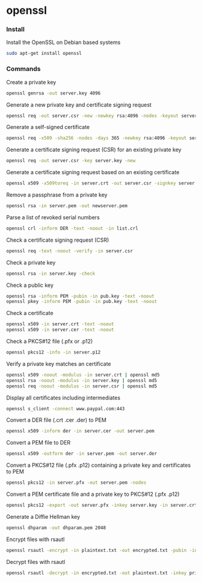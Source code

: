 # openssl


### Install

Install the OpenSSL on Debian based systems

```sh
sudo apt-get install openssl
```


### Commands

Create a private key

```sh
openssl genrsa -out server.key 4096
```


Generate a new private key and certificate signing request

```sh
openssl req -out server.csr -new -newkey rsa:4096 -nodes -keyout server.key
```


Generate a self-signed certificate

```sh
openssl req -x509 -sha256 -nodes -days 365 -newkey rsa:4096 -keyout server.key -out server.crt
```


Generate a certificate signing request (CSR) for an existing private key

```sh
openssl req -out server.csr -key server.key -new
```


Generate a certificate signing request based on an existing certificate

```sh
openssl x509 -x509toreq -in server.crt -out server.csr -signkey server.key
```


Remove a passphrase from a private key

```sh
openssl rsa -in server.pem -out newserver.pem
```


Parse a list of revoked serial numbers

```sh
openssl crl -inform DER -text -noout -in list.crl
```


Check a certificate signing request (CSR)

```sh
openssl req -text -noout -verify -in server.csr
```


Check a private key

```sh
openssl rsa -in server.key -check
```


Check a public key

```sh
openssl rsa -inform PEM -pubin -in pub.key -text -noout
openssl pkey -inform PEM -pubin -in pub.key -text -noout
```


Check a certificate

```sh
openssl x509 -in server.crt -text -noout
openssl x509 -in server.cer -text -noout
```


Check a PKCS#12 file (.pfx or .p12)

```sh
openssl pkcs12 -info -in server.p12
```


Verify a private key matches an certificate

```sh
openssl x509 -noout -modulus -in server.crt | openssl md5
openssl rsa -noout -modulus -in server.key | openssl md5
openssl req -noout -modulus -in server.csr | openssl md5
```


Display all certificates including intermediates

```sh
openssl s_client -connect www.paypal.com:443
```


Convert a DER file (.crt .cer .der) to PEM

```sh
openssl x509 -inform der -in server.cer -out server.pem
```


Convert a PEM file to DER

```sh
openssl x509 -outform der -in server.pem -out server.der
```


Convert a PKCS#12 file (.pfx .p12) containing a private key and certificates to PEM

```sh
openssl pkcs12 -in server.pfx -out server.pem -nodes
```


Convert a PEM certificate file and a private key to PKCS#12 (.pfx .p12)

```sh
openssl pkcs12 -export -out server.pfx -inkey server.key -in server.crt -certfile CACert.crt
```


Generate a Diffie Hellman key

```sh
openssl dhparam -out dhparam.pem 2048
```


Encrypt files with rsautl

```sh
openssl rsautl -encrypt -in plaintext.txt -out encrypted.txt -pubin -inkey pubkey.pem
```


Decrypt files with rsautl

```sh
openssl rsautl -decrypt -in encrypted.txt -out plaintext.txt -inkey privkey.pem
```
